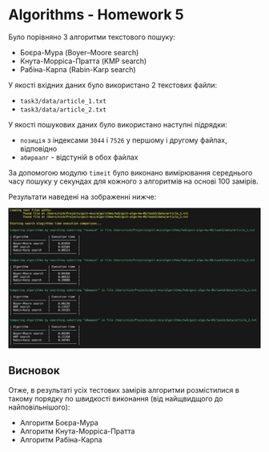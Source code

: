 # Algorithms - Homework 5

Було порівняно 3 алгоритми текстового пошуку:

- Боєра-Мура (Boyer–Moore search)
- Кнута-Морріса-Пратта (KMP search)
- Рабіна-Карпа (Rabin-Karp search)

У якості вхідних даних було використано 2 текстових файли:

- `task3/data/article_1.txt`
- `task3/data/article_2.txt`

У якості пошукових даних було використано наступні підрядки:

- `позиція` з індексами `3044` і `7526` у першому і другому файлах, відповідно
- `абирвалг` - відстуній в обох файлах

За допомогою модулю `timeit` було виконано вимірювання середнього часу пошуку у
секундах для кожного з алгоритмів на основі 100 замірів.

Результати наведені на зображенні нижче:

![Results](images/comparison_result.png)

## Висновок

Отже, в результаті усіх тестових замірів алгоритми розмістилися в такому порядку
по швидкості виконання (від найщвидщого до найповільнішого):

- Алгоритм Боєра-Мура
- Алгоритм Кнута-Морріса-Пратта
- Алгоритм Рабіна-Карпа

